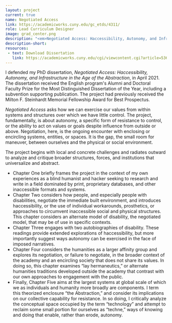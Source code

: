 ```yaml
---
layout: project
current: true
name: Negotiated Access
link: https://academicworks.cuny.edu/gc_etds/4311/
role: Lead Curriculum Designer
image: grad_center.png
description: "<em>Negotiated Access: Haccessibility, Autonomy, and Infrastructure in the Age of the Abstraction</em> is a dissertation and book project that explores how to contend with, and live within, systems over which we have little control."
description-short: 
resources:
 - text: Download Dissertation
   link: https://academicworks.cuny.edu/cgi/viewcontent.cgi?article=5363&context=gc_etds
---
```


<p>
I defended my PhD dissertation, <em>Negotiated Access: Haccessibility, Autonomy, and Infrastructure in the Age of the Abstraction</em>, in April 2021. The dissertation received the English program's Alumni and Doctoral Faculty Prize for the Most Distinguished Dissertation of the Year, including a subvention supporting publication. The project had previously received the Milton F. Steinhardt Memorial Fellowship Award for Best Prospectus.
</p>

<p>
<em>Negotiated Access</em> asks how we can exercise our values from within systems and structures over which we have little control. The project, fundamentally, is about autonomy, a specific form of resistance to control, or the ability to act on values or goals despite influence from outside or above. Negotiation, here, is the ongoing encounter with enclosing or encircling systems, entities, or spaces. It is the gap, the small room for maneuver, between ourselves and the physical or social environment.
</p>

<p>
The project begins with local and concrete challenges and radiates outward to analyze and critique broader structures, forces, and institutions that universalize and abstract.
</p>

<ul>
<li>Chapter One briefly frames the project in the context of my own experiences as a blind humanist and hacker seeking to research and write in a field dominated by print, proprietary databases, and other inaccessible formats and systems.</li>
<li>Chapter Two considers how people, and especially people with disabilities, negotiate the immediate built environment, and introduces haccessibility, or the use of individual workarounds, prosthetics, or approaches to circumvent inaccessible social and physical structures. This chapter considers an alternate model of disability, the negotiated model, that may be of use in specific contexts.</li>
<li>Chapter Three engages with two autobiographies of disability. These readings provide extended explorations of haccessibility, but more importantly suggest ways autonomy can be exercised in the face of imposed narratives. </li>
<li>Chapter Four considers the humanities as a larger affinity group and explores its negotiation, or failure to negotiate, in the broader context of the academy and an encircling society that does not share its values. In doing so, this chapter examines “lay hermaneutics,” or alternate humanities traditions developed outside the academy that contrast with our own approaches to engagement with the public.</li>
<li>Finally, Chapter Five aims at the largest systems at global scale of which we as individuals and humanity more broadly are components. I term this theorized enclosure “the Abstraction,” and consider its implications on our collective capability for resistance. In so doing, I critically analyze the conceptual space occupied by the term “technology” and attempt to reclaim some small portion for ourselves as “techne,” ways of knowing and doing that enable, rather than erode, autonomy.</li>
</ul>


